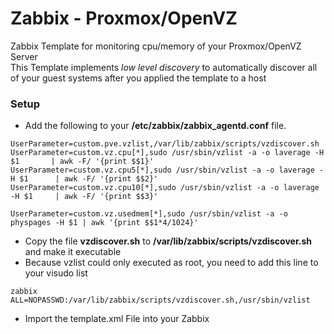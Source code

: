 Zabbix - Proxmox/OpenVZ
==============

Zabbix Template for monitoring cpu/memory of your Proxmox/OpenVZ Server  
This Template implements *low level discovery* to automatically discover all of your guest systems after you applied the template to a host


### Setup 

* Add the following to your **/etc/zabbix/zabbix_agentd.conf** file.

```
UserParameter=custom.pve.vzlist,/var/lib/zabbix/scripts/vzdiscover.sh
UserParameter=custom.vz.cpu[*],sudo /usr/sbin/vzlist -a -o laverage -H $1       | awk -F/ '{print $$1}'
UserParameter=custom.vz.cpu5[*],sudo /usr/sbin/vzlist -a -o laverage -H $1      | awk -F/ '{print $$2}'
UserParameter=custom.vz.cpu10[*],sudo /usr/sbin/vzlist -a -o laverage -H $1     | awk -F/ '{print $$3}'

UserParameter=custom.vz.usedmem[*],sudo /usr/sbin/vzlist -a -o physpages -H $1 | awk '{print $$1*4/1024}'
```
* Copy the file **vzdiscover.sh** to **/var/lib/zabbix/scripts/vzdiscover.sh** and make it executable
* Because vzlist could only executed as root, you need to add this line to your visudo list

```
zabbix ALL=NOPASSWD:/var/lib/zabbix/scripts/vzdiscover.sh,/usr/sbin/vzlist
```

* Import the template.xml File into your Zabbix
